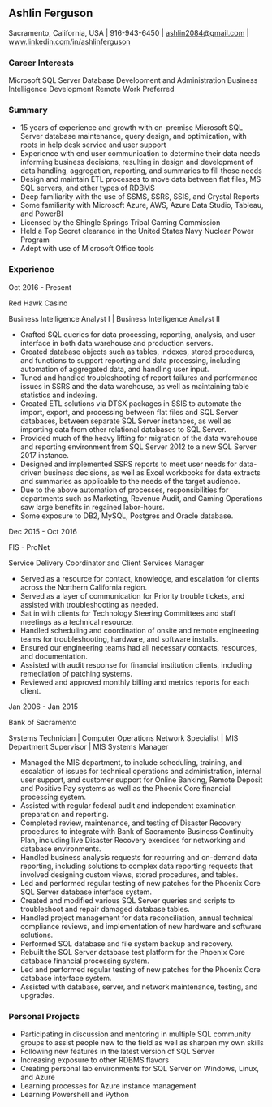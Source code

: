 ## Ashlin Ferguson

Sacramento, California, USA    |    916-943-6450    |    ashlin2084@gmail.com    |    www.linkedin.com/in/ashlinferguson

### Career Interests

Microsoft SQL Server Database Development and Administration
Business Intelligence Development
Remote Work Preferred



### Summary

* 15 years of experience and growth with on-premise Microsoft SQL Server database maintenance, query design, and optimization, with roots in help desk service and user support
* Experience with end user communication to determine their data needs informing business decisions, resulting in design and development of data handling, aggregation, reporting, and summaries to fill those needs
* Design and maintain ETL processes to move data between flat files, MS SQL servers, and other types of RDBMS
* Deep familiarity with the use of SSMS, SSRS, SSIS, and Crystal Reports
* Some familiarity with Microsoft Azure, AWS, Azure Data Studio, Tableau, and PowerBI
* Licensed by the Shingle Springs Tribal Gaming Commission
* Held a Top Secret clearance in the United States Navy Nuclear Power Program
* Adept with use of Microsoft Office tools



### Experience

Oct 2016 - Present

Red Hawk Casino

Business Intelligence Analyst I  |   Business Intelligence Analyst II
* Crafted SQL queries for data processing, reporting, analysis, and user interface in both data warehouse and production servers.
* Created database objects such as tables, indexes, stored procedures, and functions to support reporting and data processing, including automation of aggregated data, and handling user input.
* Tuned and handled troubleshooting of  report failures and performance issues in SSRS and the data warehouse, as well as maintaining table statistics and indexing.
* Created ETL solutions via DTSX packages in SSIS to automate the import, export, and processing between flat files and SQL Server databases, between separate SQL Server instances, as well as importing data from other relational databases to SQL Server.
* Provided much of the heavy lifting for migration of the data warehouse and reporting environment from SQL Server 2012 to a new SQL Server 2017 instance.
* Designed and implemented SSRS reports to meet user needs for data-driven business decisions, as well as Excel workbooks for data extracts and summaries as applicable to the needs of the target audience.
* Due to the above automation of processes, responsibilities for departments such as Marketing, Revenue Audit, and Gaming Operations saw large benefits in regained labor-hours.
* Some exposure to DB2, MySQL, Postgres and Oracle database.


Dec 2015 - Oct 2016

FIS - ProNet

Service Delivery Coordinator and Client Services Manager
* Served as a resource for contact, knowledge, and escalation for clients across the Northern California region.
* Served as a layer of communication for Priority trouble tickets, and assisted with troubleshooting as needed.
* Sat in with clients for Technology Steering Committees and staff meetings as a technical resource.
* Handled scheduling and coordination of onsite and remote engineering teams for troubleshooting, hardware, and software installs.
* Ensured our engineering teams had all necessary contacts, resources, and documentation.
* Assisted with audit response for financial institution clients, including remediation of patching systems.
* Reviewed and approved monthly billing and metrics reports for each client.

Jan 2006 - Jan 2015

Bank of Sacramento

Systems Technician | Computer Operations Network Specialist  | MIS Department Supervisor | MIS Systems Manager
* Managed the MIS department, to include scheduling, training, and escalation of issues for technical operations and administration, internal user support, and customer support for Online Banking, Remote Deposit and Positive Pay systems as well as the Phoenix Core financial processing system.
* Assisted with regular federal audit and independent examination preparation and reporting.
* Completed review, maintenance, and testing of Disaster Recovery procedures to integrate with Bank of Sacramento Business Continuity Plan, including live Disaster Recovery exercises for networking and database environments.
* Handled business analysis requests for recurring and on-demand data reporting,  including solutions to complex data reporting requests that involved designing custom views, stored procedures, and tables.
* Led and performed regular testing of new patches for the Phoenix Core SQL Server database interface system.
* Created and modified various SQL Server queries and scripts to troubleshoot and repair damaged database tables.
* Handled project management for data reconciliation, annual technical compliance reviews, and implementation of new hardware and software solutions.
* Performed SQL database and file system backup and recovery.
* Rebuilt the SQL Server database test platform for the Phoenix Core database financial processing system.
* Led and performed regular testing of new patches for the Phoenix Core database interface system.
* Assisted with database, server, and network maintenance, testing, and upgrades.



### Personal Projects

* Participating in discussion and mentoring in multiple SQL community groups to assist people new to the field as well as sharpen my own skills
* Following new features in the latest version of SQL Server
* Increasing exposure to other RDBMS flavors
* Creating personal lab environments for SQL Server on Windows, Linux, and Azure
* Learning processes for Azure instance management
* Learning Powershell and Python
